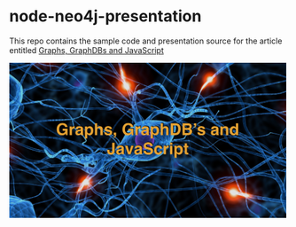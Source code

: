 # node-neo4j-presentation

This repo contains the sample code and presentation source for the article entitled [Graphs, GraphDBs and JavaScript](./presentation)

<a href="./presentation"><img src="./GraphsGraphDBsJavaScript.png" width="500"/></a>
